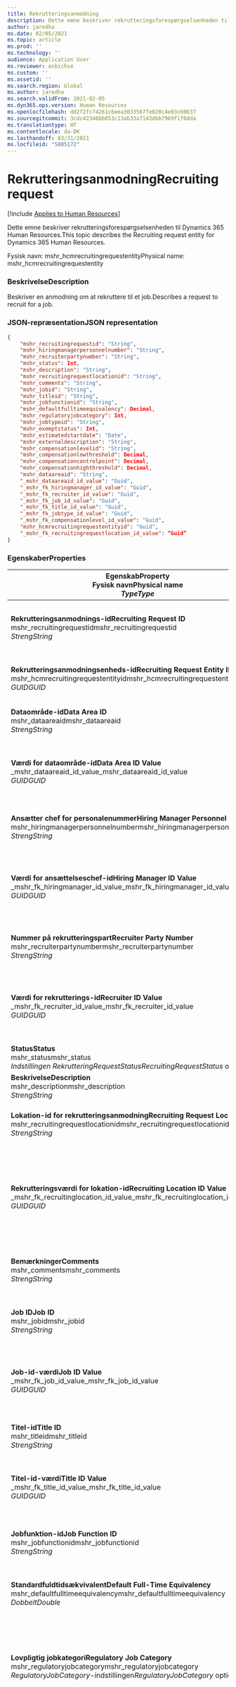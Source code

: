 ```yaml
---
title: Rekrutteringsanmodning
description: Dette emne beskriver rekrutteringsforespørgselsenheden til Dynamics 365 Human Resources.
author: jaredha
ms.date: 02/05/2021
ms.topic: article
ms.prod: ''
ms.technology: ''
audience: Application User
ms.reviewer: anbichse
ms.custom: ''
ms.assetid: ''
ms.search.region: Global
ms.author: jaredha
ms.search.validFrom: 2021-02-05
ms.dyn365.ops.version: Human Resources
ms.openlocfilehash: dd2f2fc74261c6eea3033567fe020c4e03c60637
ms.sourcegitcommit: 3cdc42346bb653c13ab33a7142dbb7969f1f6dda
ms.translationtype: HT
ms.contentlocale: da-DK
ms.lasthandoff: 03/31/2021
ms.locfileid: "5805172"
---
```

# <a name="recruiting-request"></a><span data-ttu-id="86907-103">Rekrutteringsanmodning</span><span class="sxs-lookup"><span data-stu-id="86907-103">Recruiting request</span></span>

[!include [Applies to Human Resources](../includes/applies-to-hr.md)]

<span data-ttu-id="86907-104">Dette emne beskriver rekrutteringsforespørgselsenheden til Dynamics 365 Human Resources.</span><span class="sxs-lookup"><span data-stu-id="86907-104">This topic describes the Recruiting request entity for Dynamics 365 Human Resources.</span></span>

<span data-ttu-id="86907-105">Fysisk navn: mshr_hcmrecruitingrequestentity</span><span class="sxs-lookup"><span data-stu-id="86907-105">Physical name: mshr_hcmrecruitingrequestentity</span></span>

### <a name="description"></a><span data-ttu-id="86907-106">Beskrivelse</span><span class="sxs-lookup"><span data-stu-id="86907-106">Description</span></span>

<span data-ttu-id="86907-107">Beskriver en anmodning om at rekruttere til et job.</span><span class="sxs-lookup"><span data-stu-id="86907-107">Describes a request to recruit for a job.</span></span>

### <a name="json-representation"></a><span data-ttu-id="86907-108">JSON-repræsentation</span><span class="sxs-lookup"><span data-stu-id="86907-108">JSON representation</span></span>

```json
{
    "mshr_recruitingrequestid": "String",
    "mshr_hiringmanagerpersonnelnumber": "String",
    "mshr_recruiterpartynumber": "String",
    "mshr_status": Int,
    "mshr_description": "String",
    "mshr_recruitingrequestlocationid": "String",
    "mshr_comments": "String",
    "mshr_jobid": "String",
    "mshr_titleid": "String",
    "mshr_jobfunctionid": "String",
    "mshr_defaultfulltimeequivalency": Decimal,
    "mshr_regulatoryjobcategory": Int,
    "mshr_jobtypeid": "String",
    "mshr_exemptstatus": Int,
    "mshr_estimatedstartdate": "Date",
    "mshr_externaldescription": "String",
    "mshr_compensationlevelid": "String",
    "mshr_compensationlowthreshold": Decimal,
    "mshr_compensationcontrolpoint": Decimal,
    "mshr_compensationhighthreshold": Decimal,
    "mshr_dataareaid": "String",
    "_mshr_dataareaid_id_value": "Guid",
    "_mshr_fk_hiringmanager_id_value": "Guid",
    "_mshr_fk_recruiter_id_value": "Guid",
    "_mshr_fk_job_id_value": "Guid",
    "_mshr_fk_title_id_value": "Guid",
    "_mshr_fk_jobtype_id_value": "Guid",
    "_mshr_fk_compensationlevel_id_value": "Guid",
    "mshr_hcmrecruitingrequestentityid": "Guid",
    "_mshr_fk_recruitingrequestlocation_id_value": “Guid”
}
```

### <a name="properties"></a><span data-ttu-id="86907-109">Egenskaber</span><span class="sxs-lookup"><span data-stu-id="86907-109">Properties</span></span>

| <span data-ttu-id="86907-110">Egenskab</span><span class="sxs-lookup"><span data-stu-id="86907-110">Property</span></span><br><span data-ttu-id="86907-111">**Fysisk navn**</span><span class="sxs-lookup"><span data-stu-id="86907-111">**Physical name**</span></span><br><span data-ttu-id="86907-112">**_Type_**</span><span class="sxs-lookup"><span data-stu-id="86907-112">**_Type_**</span></span> | <span data-ttu-id="86907-113">Anvendelse</span><span class="sxs-lookup"><span data-stu-id="86907-113">Use</span></span> | <span data-ttu-id="86907-114">Beskrivelse</span><span class="sxs-lookup"><span data-stu-id="86907-114">Description</span></span> |
| --- | --- | --- |
| <span data-ttu-id="86907-115">**Rekrutteringsanmodnings-id**</span><span class="sxs-lookup"><span data-stu-id="86907-115">**Recruiting Request ID**</span></span><br><span data-ttu-id="86907-116">mshr_recruitingrequestid</span><span class="sxs-lookup"><span data-stu-id="86907-116">mshr_recruitingrequestid</span></span><br><span data-ttu-id="86907-117">*Streng*</span><span class="sxs-lookup"><span data-stu-id="86907-117">*String*</span></span> | <span data-ttu-id="86907-118">Skrivebeskyttet</span><span class="sxs-lookup"><span data-stu-id="86907-118">Read-only</span></span><br><span data-ttu-id="86907-119">Påkrævet</span><span class="sxs-lookup"><span data-stu-id="86907-119">Required</span></span><br><span data-ttu-id="86907-120">Systemgenereret</span><span class="sxs-lookup"><span data-stu-id="86907-120">System-generated</span></span> | <span data-ttu-id="86907-121">Et entydigt id, der kan læses af brugeren, for den anmodning, der vises i HR-ansøgningen.</span><span class="sxs-lookup"><span data-stu-id="86907-121">A user-readable unique identifier for the request displayed in the HR application.</span></span> <span data-ttu-id="86907-122">Nummerserie.</span><span class="sxs-lookup"><span data-stu-id="86907-122">Number sequence.</span></span> |
| <span data-ttu-id="86907-123">**Rekrutteringsanmodningsenheds-id**</span><span class="sxs-lookup"><span data-stu-id="86907-123">**Recruiting Request Entity ID**</span></span><br><span data-ttu-id="86907-124">mshr_hcmrecruitingrequestentityid</span><span class="sxs-lookup"><span data-stu-id="86907-124">mshr_hcmrecruitingrequestentityid</span></span><br><span data-ttu-id="86907-125">*GUID*</span><span class="sxs-lookup"><span data-stu-id="86907-125">*GUID*</span></span> | <span data-ttu-id="86907-126">Skrivebeskyttet</span><span class="sxs-lookup"><span data-stu-id="86907-126">Read-only</span></span><br><span data-ttu-id="86907-127">Påkrævet</span><span class="sxs-lookup"><span data-stu-id="86907-127">Required</span></span><br><span data-ttu-id="86907-128">Systemgenereret</span><span class="sxs-lookup"><span data-stu-id="86907-128">System-generated</span></span> | <span data-ttu-id="86907-129">Systemgenereret GUID-værdi, der entydigt identificerer rekrutteringsanmodningen.</span><span class="sxs-lookup"><span data-stu-id="86907-129">A system-generated GUID value to uniquely identify the recruiting request.</span></span> |
| <span data-ttu-id="86907-130">**Dataområde-id**</span><span class="sxs-lookup"><span data-stu-id="86907-130">**Data Area ID**</span></span><br><span data-ttu-id="86907-131">mshr_dataareaid</span><span class="sxs-lookup"><span data-stu-id="86907-131">mshr_dataareaid</span></span><br><span data-ttu-id="86907-132">*Streng*</span><span class="sxs-lookup"><span data-stu-id="86907-132">*String*</span></span> | <span data-ttu-id="86907-133">Læse/skrive</span><span class="sxs-lookup"><span data-stu-id="86907-133">Read/write</span></span><br><span data-ttu-id="86907-134">Valgfri</span><span class="sxs-lookup"><span data-stu-id="86907-134">Optional</span></span><br> | <span data-ttu-id="86907-135">Angiver den juridiske enhed (firmaet) for rekrutteringsanmodningen.</span><span class="sxs-lookup"><span data-stu-id="86907-135">Specifies the legal entity (company) for the recruiting request.</span></span> |
| <span data-ttu-id="86907-136">**Værdi for dataområde-id**</span><span class="sxs-lookup"><span data-stu-id="86907-136">**Data Area ID Value**</span></span><br><span data-ttu-id="86907-137">_mshr_dataareaid_id_value</span><span class="sxs-lookup"><span data-stu-id="86907-137">_mshr_dataareaid_id_value</span></span><br><span data-ttu-id="86907-138">*GUID*</span><span class="sxs-lookup"><span data-stu-id="86907-138">*GUID*</span></span><br> | <span data-ttu-id="86907-139">Skrivebeskyttet</span><span class="sxs-lookup"><span data-stu-id="86907-139">Read-only</span></span><br><span data-ttu-id="86907-140">Valgfri</span><span class="sxs-lookup"><span data-stu-id="86907-140">Optional</span></span><br><span data-ttu-id="86907-141">Fremmed nøgle: cdm_companyid af cdm_company-enhed</span><span class="sxs-lookup"><span data-stu-id="86907-141">Foreign key: cdm_companyid of cdm_company entity</span></span> | <span data-ttu-id="86907-142">Systemgenereret GUID-værdi, der identificerer den juridiske enhed (virksomheden) til rekrutteringsanmodningen.</span><span class="sxs-lookup"><span data-stu-id="86907-142">System-generated GUID value identifying the legal entity (company) for the recruiting request.</span></span> |
| <span data-ttu-id="86907-143">**Ansætter chef for personalenummer**</span><span class="sxs-lookup"><span data-stu-id="86907-143">**Hiring Manager Personnel Number**</span></span><br><span data-ttu-id="86907-144">mshr_hiringmanagerpersonnelnumber</span><span class="sxs-lookup"><span data-stu-id="86907-144">mshr_hiringmanagerpersonnelnumber</span></span><br><span data-ttu-id="86907-145">*Streng*</span><span class="sxs-lookup"><span data-stu-id="86907-145">*String*</span></span> | <span data-ttu-id="86907-146">Læse/skrive</span><span class="sxs-lookup"><span data-stu-id="86907-146">Read/write</span></span><br><span data-ttu-id="86907-147">Valgfri</span><span class="sxs-lookup"><span data-stu-id="86907-147">Optional</span></span> | <span data-ttu-id="86907-148">Personalenummeret på den ansættelseschef, der er tilknyttet denne rekrutteringsanmodning.</span><span class="sxs-lookup"><span data-stu-id="86907-148">The personnel number of the hiring manager associated with this recruiting request.</span></span> |
| <span data-ttu-id="86907-149">**Værdi for ansættelseschef-id**</span><span class="sxs-lookup"><span data-stu-id="86907-149">**Hiring Manager ID Value**</span></span><br><span data-ttu-id="86907-150">_mshr_fk_hiringmanager_id_value</span><span class="sxs-lookup"><span data-stu-id="86907-150">_mshr_fk_hiringmanager_id_value</span></span><br><span data-ttu-id="86907-151">*GUID*</span><span class="sxs-lookup"><span data-stu-id="86907-151">*GUID*</span></span> | <span data-ttu-id="86907-152">Skrivebeskyttet</span><span class="sxs-lookup"><span data-stu-id="86907-152">Read-only</span></span><br><span data-ttu-id="86907-153">Valgfri</span><span class="sxs-lookup"><span data-stu-id="86907-153">Optional</span></span><br><span data-ttu-id="86907-154">Fremmed nøgle: mshr_hcmworkerbaseentityid af mshr_hcmworkerbaseentity-enhed</span><span class="sxs-lookup"><span data-stu-id="86907-154">Foreign key: mshr_hcmworkerbaseentityid of mshr_hcmworkerbaseentity entity</span></span> | <span data-ttu-id="86907-155">Systemgenereret GUID-værdi til identifikation af den chef, der er knyttet til rekrutteringsanmodningen.</span><span class="sxs-lookup"><span data-stu-id="86907-155">System-generated GUID value to identify the manager associated with the recruiting request.</span></span> |
| <span data-ttu-id="86907-156">**Nummer på rekrutteringspart**</span><span class="sxs-lookup"><span data-stu-id="86907-156">**Recruiter Party Number**</span></span><br><span data-ttu-id="86907-157">mshr_recruiterpartynumber</span><span class="sxs-lookup"><span data-stu-id="86907-157">mshr_recruiterpartynumber</span></span><br><span data-ttu-id="86907-158">*Streng*</span><span class="sxs-lookup"><span data-stu-id="86907-158">*String*</span></span> | <span data-ttu-id="86907-159">Læse/skrive</span><span class="sxs-lookup"><span data-stu-id="86907-159">Read/write</span></span><br><span data-ttu-id="86907-160">Valgfri</span><span class="sxs-lookup"><span data-stu-id="86907-160">Optional</span></span> | <span data-ttu-id="86907-161">Persons (part) nummer for den rekrutteringsmedarbejder, der er valg til anmodningen.</span><span class="sxs-lookup"><span data-stu-id="86907-161">The person (party) number of the recruiter selected for the request.</span></span> |
| <span data-ttu-id="86907-162">**Værdi for rekrutterings-id**</span><span class="sxs-lookup"><span data-stu-id="86907-162">**Recruiter ID Value**</span></span><br><span data-ttu-id="86907-163">_mshr_fk_recruiter_id_value</span><span class="sxs-lookup"><span data-stu-id="86907-163">_mshr_fk_recruiter_id_value</span></span><br><span data-ttu-id="86907-164">*GUID*</span><span class="sxs-lookup"><span data-stu-id="86907-164">*GUID*</span></span> | <span data-ttu-id="86907-165">Skrivebeskyttet</span><span class="sxs-lookup"><span data-stu-id="86907-165">Read-only</span></span><br><span data-ttu-id="86907-166">Valgfri</span><span class="sxs-lookup"><span data-stu-id="86907-166">Optional</span></span><br><span data-ttu-id="86907-167">Fremmed nøgle: mshr_dirpersonentityid af mshr_dirpersonentity-enhed</span><span class="sxs-lookup"><span data-stu-id="86907-167">Foreign key: mshr_dirpersonentityid of mshr_dirpersonentity entity</span></span> | <span data-ttu-id="86907-168">Systemgenereret GUID-værdi til identifikation af den rekrutteringsmedarbejder, der er knyttet til rekrutteringsanmodningen.</span><span class="sxs-lookup"><span data-stu-id="86907-168">System-generated GUID value to identify the recruiter associated with the recruiting request.</span></span> |
| <span data-ttu-id="86907-169">**Status**</span><span class="sxs-lookup"><span data-stu-id="86907-169">**Status**</span></span><br><span data-ttu-id="86907-170">mshr_status</span><span class="sxs-lookup"><span data-stu-id="86907-170">mshr_status</span></span><br><span data-ttu-id="86907-171">*Indstillingen RekrutteringRequestStatus*</span><span class="sxs-lookup"><span data-stu-id="86907-171">*RecruitingRequestStatus* option set</span></span> | <span data-ttu-id="86907-172">Læse/skrive</span><span class="sxs-lookup"><span data-stu-id="86907-172">Read/write</span></span><br><span data-ttu-id="86907-173">Påkrævet</span><span class="sxs-lookup"><span data-stu-id="86907-173">Required</span></span><br> | <span data-ttu-id="86907-174">Angiver status for rekrutteringsanmodning.</span><span class="sxs-lookup"><span data-stu-id="86907-174">Indicates the status of the recruiting request.</span></span> |
| <span data-ttu-id="86907-175">**Beskrivelse**</span><span class="sxs-lookup"><span data-stu-id="86907-175">**Description**</span></span><br><span data-ttu-id="86907-176">mshr_description</span><span class="sxs-lookup"><span data-stu-id="86907-176">mshr_description</span></span><br><span data-ttu-id="86907-177">*Streng*</span><span class="sxs-lookup"><span data-stu-id="86907-177">*String*</span></span> | <span data-ttu-id="86907-178">Læse/skrive</span><span class="sxs-lookup"><span data-stu-id="86907-178">Read/write</span></span><br><span data-ttu-id="86907-179">Påkrævet</span><span class="sxs-lookup"><span data-stu-id="86907-179">Required</span></span> | <span data-ttu-id="86907-180">Beskriver anmodningen.</span><span class="sxs-lookup"><span data-stu-id="86907-180">Describes the request.</span></span> |
| <span data-ttu-id="86907-181">**Lokation-id for rekrutteringsanmodning**</span><span class="sxs-lookup"><span data-stu-id="86907-181">**Recruiting Request Location ID**</span></span><br><span data-ttu-id="86907-182">mshr_recruitingrequestlocationid</span><span class="sxs-lookup"><span data-stu-id="86907-182">mshr_recruitingrequestlocationid</span></span><br><span data-ttu-id="86907-183">*Streng*</span><span class="sxs-lookup"><span data-stu-id="86907-183">*String*</span></span> | <span data-ttu-id="86907-184">Læse/skrive</span><span class="sxs-lookup"><span data-stu-id="86907-184">Read/write</span></span><br><span data-ttu-id="86907-185">Valgfri</span><span class="sxs-lookup"><span data-stu-id="86907-185">Optional</span></span> | <span data-ttu-id="86907-186">Det brugerdefinerede entydige id for den joblokation, der er tilknyttet denne anmodning.</span><span class="sxs-lookup"><span data-stu-id="86907-186">The user-readable unique identifier of the job location associated with this request.</span></span> |
| <span data-ttu-id="86907-187">**Rekrutteringsværdi for lokation-id**</span><span class="sxs-lookup"><span data-stu-id="86907-187">**Recruiting Location ID Value**</span></span><br><span data-ttu-id="86907-188">_mshr_fk_recruitinglocation_id_value</span><span class="sxs-lookup"><span data-stu-id="86907-188">_mshr_fk_recruitinglocation_id_value</span></span><br><span data-ttu-id="86907-189">*GUID*</span><span class="sxs-lookup"><span data-stu-id="86907-189">*GUID*</span></span> | <span data-ttu-id="86907-190">Skrivebeskyttet</span><span class="sxs-lookup"><span data-stu-id="86907-190">Read-only</span></span><br><span data-ttu-id="86907-191">Valgfri</span><span class="sxs-lookup"><span data-stu-id="86907-191">Optional</span></span><br><span data-ttu-id="86907-192">Fremmed nøgle: mshr_hcmrecruitingrequestlocationentityid af mshr_hcmrecruitingrequestlocationentity-enhed</span><span class="sxs-lookup"><span data-stu-id="86907-192">Foreign key: mshr_hcmrecruitingrequestlocationentityid of mshr_hcmrecruitingrequestlocationentity entity</span></span> | <span data-ttu-id="86907-193">Systemgenereret GUID-værdi til identifikation af den lokation til rekrutteringsanmodning, der er knyttet til anmodningen.</span><span class="sxs-lookup"><span data-stu-id="86907-193">System-generated GUID value to identify the recruiting request location selected for the request.</span></span> |
| <span data-ttu-id="86907-194">**Bemærkninger**</span><span class="sxs-lookup"><span data-stu-id="86907-194">**Comments**</span></span><br><span data-ttu-id="86907-195">mshr_comments</span><span class="sxs-lookup"><span data-stu-id="86907-195">mshr_comments</span></span><br><span data-ttu-id="86907-196">*Streng*</span><span class="sxs-lookup"><span data-stu-id="86907-196">*String*</span></span> | <span data-ttu-id="86907-197">Læse/skrive</span><span class="sxs-lookup"><span data-stu-id="86907-197">Read/write</span></span><br><span data-ttu-id="86907-198">Valgfri</span><span class="sxs-lookup"><span data-stu-id="86907-198">Optional</span></span> | <span data-ttu-id="86907-199">Kommentarer om anmodningen om brug af ansættelse af ledere og rekrutteringsmedarbejdere.</span><span class="sxs-lookup"><span data-stu-id="86907-199">Comments about the request for use by hiring managers and recruiters.</span></span> |
| <span data-ttu-id="86907-200">**Job ID**</span><span class="sxs-lookup"><span data-stu-id="86907-200">**Job ID**</span></span><br><span data-ttu-id="86907-201">mshr_jobid</span><span class="sxs-lookup"><span data-stu-id="86907-201">mshr_jobid</span></span><br><span data-ttu-id="86907-202">*Streng*</span><span class="sxs-lookup"><span data-stu-id="86907-202">*String*</span></span> | <span data-ttu-id="86907-203">Skriv én gang</span><span class="sxs-lookup"><span data-stu-id="86907-203">Write-once</span></span><br><span data-ttu-id="86907-204">Påkrævet</span><span class="sxs-lookup"><span data-stu-id="86907-204">Required</span></span> |   <span data-ttu-id="86907-205">Det brugerdefinerede entydige id for det job, der deles af alle positioner, der er tilknyttet denne anmodning.</span><span class="sxs-lookup"><span data-stu-id="86907-205">The user-readable unique identifier of the job shared by all Positions associated with this request.</span></span> |
| <span data-ttu-id="86907-206">**Job-id-værdi**</span><span class="sxs-lookup"><span data-stu-id="86907-206">**Job ID Value**</span></span><br><span data-ttu-id="86907-207">_mshr_fk_job_id_value</span><span class="sxs-lookup"><span data-stu-id="86907-207">_mshr_fk_job_id_value</span></span><br><span data-ttu-id="86907-208">*GUID*</span><span class="sxs-lookup"><span data-stu-id="86907-208">*GUID*</span></span> | <span data-ttu-id="86907-209">Skrivebeskyttet</span><span class="sxs-lookup"><span data-stu-id="86907-209">Read-only</span></span><br><span data-ttu-id="86907-210">Påkrævet</span><span class="sxs-lookup"><span data-stu-id="86907-210">Required</span></span><br><span data-ttu-id="86907-211">Fremmed nøgle: mshr_hcmjobentityid af mshr_hcmjobentity-enhed</span><span class="sxs-lookup"><span data-stu-id="86907-211">Foreign key: mshr_hcmjobentityid of mshr_hcmjobentity entity</span></span> | <span data-ttu-id="86907-212">Det systemgenererede entydige id for det job, der deles af alle positioner, der er tilknyttet denne rekrutteringsanmodning.</span><span class="sxs-lookup"><span data-stu-id="86907-212">The system-generated unique identifier of the job shared by all Positions associated with the recruiting request.</span></span> |
| <span data-ttu-id="86907-213">**Titel-id**</span><span class="sxs-lookup"><span data-stu-id="86907-213">**Title ID**</span></span><br><span data-ttu-id="86907-214">mshr_titleid</span><span class="sxs-lookup"><span data-stu-id="86907-214">mshr_titleid</span></span><br><span data-ttu-id="86907-215">*Streng*</span><span class="sxs-lookup"><span data-stu-id="86907-215">*String*</span></span> | <span data-ttu-id="86907-216">Skrivebeskyttet</span><span class="sxs-lookup"><span data-stu-id="86907-216">Read-only</span></span><br><span data-ttu-id="86907-217">Påkrævet</span><span class="sxs-lookup"><span data-stu-id="86907-217">Required</span></span> | <span data-ttu-id="86907-218">Det brugerdefinerede entydige id for den jobtitel, der er tilknyttet denne anmodning.</span><span class="sxs-lookup"><span data-stu-id="86907-218">The user-readable unique identifier of the job title associated with this request.</span></span> |
| <span data-ttu-id="86907-219">**Titel-id-værdi**</span><span class="sxs-lookup"><span data-stu-id="86907-219">**Title ID Value**</span></span><br><span data-ttu-id="86907-220">_mshr_fk_title_id_value</span><span class="sxs-lookup"><span data-stu-id="86907-220">_mshr_fk_title_id_value</span></span><br><span data-ttu-id="86907-221">*GUID*</span><span class="sxs-lookup"><span data-stu-id="86907-221">*GUID*</span></span> | <span data-ttu-id="86907-222">Skrivebeskyttet</span><span class="sxs-lookup"><span data-stu-id="86907-222">Read-only</span></span><br><span data-ttu-id="86907-223">Påkrævet</span><span class="sxs-lookup"><span data-stu-id="86907-223">Required</span></span><br><span data-ttu-id="86907-224">Fremmed nøgle: mshr_hcmtitleid af mshr_hcmtitleentity-enhed</span><span class="sxs-lookup"><span data-stu-id="86907-224">Foreign key: mshr_hcmtitleid of mshr_hcmtitleentity entity</span></span> | <span data-ttu-id="86907-225">Det systemgenererede entydige id for titlen til det job, der er valgt til rekrutteringsanmodningen.</span><span class="sxs-lookup"><span data-stu-id="86907-225">The system-generated unique identifier of the title of the job selected for the recruiting request.</span></span> |
| <span data-ttu-id="86907-226">**Jobfunktion-id**</span><span class="sxs-lookup"><span data-stu-id="86907-226">**Job Function ID**</span></span><br><span data-ttu-id="86907-227">mshr_jobfunctionid</span><span class="sxs-lookup"><span data-stu-id="86907-227">mshr_jobfunctionid</span></span><br><span data-ttu-id="86907-228">*Streng*</span><span class="sxs-lookup"><span data-stu-id="86907-228">*String*</span></span> | <span data-ttu-id="86907-229">Skrivebeskyttet</span><span class="sxs-lookup"><span data-stu-id="86907-229">Read-only</span></span><br><span data-ttu-id="86907-230">Påkrævet</span><span class="sxs-lookup"><span data-stu-id="86907-230">Required</span></span><br><span data-ttu-id="86907-231">Fremmed nøgle: mshr_jobfunctionid af mshr_hcmjobfunctionentity-enhed</span><span class="sxs-lookup"><span data-stu-id="86907-231">Foreign key: mshr_jobfunctionid of mshr_hcmjobfunctionentity entity</span></span> | <span data-ttu-id="86907-232">Det brugerdefinerede entydige id for den jobfunktion, der er tilknyttet denne anmodning.</span><span class="sxs-lookup"><span data-stu-id="86907-232">The user-readable unique identifier of the job function associated with this request.</span></span> |
| <span data-ttu-id="86907-233">**Standardfuldtidsækvivalent**</span><span class="sxs-lookup"><span data-stu-id="86907-233">**Default Full-Time Equivalency**</span></span><br><span data-ttu-id="86907-234">mshr_defaultfulltimeequivalency</span><span class="sxs-lookup"><span data-stu-id="86907-234">mshr_defaultfulltimeequivalency</span></span><br><span data-ttu-id="86907-235">*Dobbelt*</span><span class="sxs-lookup"><span data-stu-id="86907-235">*Double*</span></span> | <span data-ttu-id="86907-236">Skrivebeskyttet</span><span class="sxs-lookup"><span data-stu-id="86907-236">Read-only</span></span><br><span data-ttu-id="86907-237">Påkrævet</span><span class="sxs-lookup"><span data-stu-id="86907-237">Required</span></span> | <span data-ttu-id="86907-238">Den værdi, der svarer i værdi til jobbet, hvor 1,0 repræsenterer en fuldtidsmedarbejder.</span><span class="sxs-lookup"><span data-stu-id="86907-238">The full-time equivalent value for the job, where 1.0 represents a full-time worker.</span></span> |
| <span data-ttu-id="86907-239">**Lovpligtig jobkategori**</span><span class="sxs-lookup"><span data-stu-id="86907-239">**Regulatory Job Category**</span></span><br><span data-ttu-id="86907-240">mshr_regulatoryjobcategory</span><span class="sxs-lookup"><span data-stu-id="86907-240">mshr_regulatoryjobcategory</span></span><br><span data-ttu-id="86907-241">*RegulatoryJobCategory*-indstillingen</span><span class="sxs-lookup"><span data-stu-id="86907-241">*RegulatoryJobCategory* option set</span></span> | <span data-ttu-id="86907-242">Skrivebeskyttet</span><span class="sxs-lookup"><span data-stu-id="86907-242">Read-only</span></span><br><span data-ttu-id="86907-243">Valgfri</span><span class="sxs-lookup"><span data-stu-id="86907-243">Optional</span></span> | <span data-ttu-id="86907-244">EEO-jobkategorien for den jobfunktion, der er valgt til jobbet.</span><span class="sxs-lookup"><span data-stu-id="86907-244">The EEO job category of the job function selected for the job.</span></span> <span data-ttu-id="86907-245">Gyldige værdier, der er medtaget i indstillingen HcmRegulatoryJobCatetory (mshr_hcmregulatoryjobcategory).</span><span class="sxs-lookup"><span data-stu-id="86907-245">Valid values included in the HcmRegulatoryJobCatetory (mshr_hcmregulatoryjobcategory) option set.</span></span> |
| <span data-ttu-id="86907-246">**Jobtype-id**</span><span class="sxs-lookup"><span data-stu-id="86907-246">**Job Type ID**</span></span><br><span data-ttu-id="86907-247">mshr_jobtypeid</span><span class="sxs-lookup"><span data-stu-id="86907-247">mshr_jobtypeid</span></span><br><span data-ttu-id="86907-248">*Streng*</span><span class="sxs-lookup"><span data-stu-id="86907-248">*String*</span></span> | <span data-ttu-id="86907-249">Skrivebeskyttet</span><span class="sxs-lookup"><span data-stu-id="86907-249">Read-only</span></span><br><span data-ttu-id="86907-250">Valgfri</span><span class="sxs-lookup"><span data-stu-id="86907-250">Optional</span></span> | <span data-ttu-id="86907-251">Den type job, der er tilknyttet stillingen.</span><span class="sxs-lookup"><span data-stu-id="86907-251">The type of the job associated with the position.</span></span> <span data-ttu-id="86907-252">Jobtyperne er brugerdefinerede værdier, som er tilgængelige i mshr_hcmjobtypeentity-enheden.</span><span class="sxs-lookup"><span data-stu-id="86907-252">The job types are user-defined values, available in the mshr_hcmjobtypeentity entity.</span></span> |
| <span data-ttu-id="86907-253">**Jobtype-værdi**</span><span class="sxs-lookup"><span data-stu-id="86907-253">**Job Type ID Value**</span></span><br><span data-ttu-id="86907-254">_mshr_fk_jobtype_id_value</span><span class="sxs-lookup"><span data-stu-id="86907-254">_mshr_fk_jobtype_id_value</span></span><br><span data-ttu-id="86907-255">*GUID*</span><span class="sxs-lookup"><span data-stu-id="86907-255">*GUID*</span></span> | <span data-ttu-id="86907-256">Skrivebeskyttet</span><span class="sxs-lookup"><span data-stu-id="86907-256">Read-only</span></span><br><span data-ttu-id="86907-257">Valgfri</span><span class="sxs-lookup"><span data-stu-id="86907-257">Optional</span></span><br><span data-ttu-id="86907-258">Fremmed nøgle: mshr_hcmjobtypeentityid af mshr_hcmjobtypenentity-enhed</span><span class="sxs-lookup"><span data-stu-id="86907-258">Foreign key: mshr_hcmjobtypeentityid of mshr_hcmjobtypenentity entity</span></span> | <span data-ttu-id="86907-259">Det systemgenererede entydige id for den jobtype, der er tilknyttet jobbet med rekrutteringsanmodningen.</span><span class="sxs-lookup"><span data-stu-id="86907-259">The system-generated unique identifier of the job type associated with the job for the recruiting request.</span></span> |
| <span data-ttu-id="86907-260">**Momsfri status**</span><span class="sxs-lookup"><span data-stu-id="86907-260">**Exempt Status**</span></span><br><span data-ttu-id="86907-261">mshr_exemptstatus</span><span class="sxs-lookup"><span data-stu-id="86907-261">mshr_exemptstatus</span></span><br><span data-ttu-id="86907-262">*JobExemptStatus*-indstilling</span><span class="sxs-lookup"><span data-stu-id="86907-262">*JobExemptStatus* option set</span></span> | <span data-ttu-id="86907-263">Skrivebeskyttet</span><span class="sxs-lookup"><span data-stu-id="86907-263">Read-only</span></span><br><span data-ttu-id="86907-264">Valgfri</span><span class="sxs-lookup"><span data-stu-id="86907-264">Optional</span></span> | <span data-ttu-id="86907-265">FLSA-status, der er momsfri, baseret på jobtypen.</span><span class="sxs-lookup"><span data-stu-id="86907-265">The FLSA exempt status based on the job type.</span></span> |
| <span data-ttu-id="86907-266">**Anslået startdato**</span><span class="sxs-lookup"><span data-stu-id="86907-266">**Estimated Start Date**</span></span><br><span data-ttu-id="86907-267">mshr_estimatedstartdate</span><span class="sxs-lookup"><span data-stu-id="86907-267">mshr_estimatedstartdate</span></span><br><span data-ttu-id="86907-268">*Dato*</span><span class="sxs-lookup"><span data-stu-id="86907-268">*Date*</span></span> | <span data-ttu-id="86907-269">Læse/skrive</span><span class="sxs-lookup"><span data-stu-id="86907-269">Read/write</span></span><br><span data-ttu-id="86907-270">Påkrævet</span><span class="sxs-lookup"><span data-stu-id="86907-270">Required</span></span> | <span data-ttu-id="86907-271">Den dato, hvor det forventes, at en kandidat vil starte med at arbejde.</span><span class="sxs-lookup"><span data-stu-id="86907-271">The estimated date a candidate would start work.</span></span> |
| <span data-ttu-id="86907-272">**Ekstern beskrivelse**</span><span class="sxs-lookup"><span data-stu-id="86907-272">**External Description**</span></span><br><span data-ttu-id="86907-273">mshr_externaldescription</span><span class="sxs-lookup"><span data-stu-id="86907-273">mshr_externaldescription</span></span><br><span data-ttu-id="86907-274">*Streng*</span><span class="sxs-lookup"><span data-stu-id="86907-274">*String*</span></span> | <span data-ttu-id="86907-275">Læse/skrive</span><span class="sxs-lookup"><span data-stu-id="86907-275">Read/write</span></span><br><span data-ttu-id="86907-276">Valgfri</span><span class="sxs-lookup"><span data-stu-id="86907-276">Optional</span></span> | <span data-ttu-id="86907-277">En ansøgerbeskrivelse af jobbet/stillingen.</span><span class="sxs-lookup"><span data-stu-id="86907-277">A candidate-facing description of the job/position.</span></span> | 
| <span data-ttu-id="86907-278">**Laveste kompensationsgrænse**</span><span class="sxs-lookup"><span data-stu-id="86907-278">**Compensation Low Threshold**</span></span><br><span data-ttu-id="86907-279">mshr_compensationlowthreshold</span><span class="sxs-lookup"><span data-stu-id="86907-279">mshr_compensationlowthreshold</span></span><br><span data-ttu-id="86907-280">*Dobbelt*</span><span class="sxs-lookup"><span data-stu-id="86907-280">*Double*</span></span> | <span data-ttu-id="86907-281">Læse/skrive</span><span class="sxs-lookup"><span data-stu-id="86907-281">Read/write</span></span><br><span data-ttu-id="86907-282">Valgfri</span><span class="sxs-lookup"><span data-stu-id="86907-282">Optional</span></span> | <span data-ttu-id="86907-283">nedre grænse for kompensationsniveauet.</span><span class="sxs-lookup"><span data-stu-id="86907-283">Lower bound for the compensation level.</span></span> |
| <span data-ttu-id="86907-284">**Kompensationskontrolpunkt**</span><span class="sxs-lookup"><span data-stu-id="86907-284">**Compensation Control Point**</span></span><br><span data-ttu-id="86907-285">mshr_compensationcontrolpoint</span><span class="sxs-lookup"><span data-stu-id="86907-285">mshr_compensationcontrolpoint</span></span><br><span data-ttu-id="86907-286">*Dobbelt*</span><span class="sxs-lookup"><span data-stu-id="86907-286">*Double*</span></span> | <span data-ttu-id="86907-287">Læse/skrive</span><span class="sxs-lookup"><span data-stu-id="86907-287">Read/write</span></span><br><span data-ttu-id="86907-288">Valgfri</span><span class="sxs-lookup"><span data-stu-id="86907-288">Optional</span></span> | <span data-ttu-id="86907-289">Kontrolpunkt for kompensationsniveauet.</span><span class="sxs-lookup"><span data-stu-id="86907-289">Control point for the compensation level.</span></span> |
| <span data-ttu-id="86907-290">**Højeste kompensationsgrænse**</span><span class="sxs-lookup"><span data-stu-id="86907-290">**Compensation High Threshold**</span></span><br><span data-ttu-id="86907-291">mshr_compensationhighthreshold</span><span class="sxs-lookup"><span data-stu-id="86907-291">mshr_compensationhighthreshold</span></span><br><span data-ttu-id="86907-292">*Dobbelt*</span><span class="sxs-lookup"><span data-stu-id="86907-292">*Double*</span></span> | <span data-ttu-id="86907-293">Læse/skrive</span><span class="sxs-lookup"><span data-stu-id="86907-293">Read/write</span></span><br><span data-ttu-id="86907-294">Valgfri</span><span class="sxs-lookup"><span data-stu-id="86907-294">Optional</span></span> | <span data-ttu-id="86907-295">Øvre grænse for kompensationsniveauet.</span><span class="sxs-lookup"><span data-stu-id="86907-295">Upper bound for the compensation level.</span></span> |
| <span data-ttu-id="86907-296">**Kompensationsniveau**</span><span class="sxs-lookup"><span data-stu-id="86907-296">**Compensation Level**</span></span><br><span data-ttu-id="86907-297">mshr_compensationlevelid</span><span class="sxs-lookup"><span data-stu-id="86907-297">mshr_compensationlevelid</span></span><br><span data-ttu-id="86907-298">*Streng*</span><span class="sxs-lookup"><span data-stu-id="86907-298">*String*</span></span> | <span data-ttu-id="86907-299">Læse/skrive</span><span class="sxs-lookup"><span data-stu-id="86907-299">Read/write</span></span><br><span data-ttu-id="86907-300">Valgfri</span><span class="sxs-lookup"><span data-stu-id="86907-300">Optional</span></span> | <span data-ttu-id="86907-301">Jobbets kompensationsniveau.</span><span class="sxs-lookup"><span data-stu-id="86907-301">The compensation level of the job.</span></span> <span data-ttu-id="86907-302">Et job kan konfigureres med flere kompensationsniveauer.</span><span class="sxs-lookup"><span data-stu-id="86907-302">A job can be set up with multiple compensation levels.</span></span> <span data-ttu-id="86907-303">Denne attribut angiver det valgte jobkompensationsniveau for denne anmodning.</span><span class="sxs-lookup"><span data-stu-id="86907-303">This attribute indicates the selected job compensation level for this request.</span></span> |
| <span data-ttu-id="86907-304">**Jobkompensations-id**</span><span class="sxs-lookup"><span data-stu-id="86907-304">**Job Compensation ID**</span></span><br><span data-ttu-id="86907-305">_mshr_fk_jobcompensation_id_value</span><span class="sxs-lookup"><span data-stu-id="86907-305">_mshr_fk_jobcompensation_id_value</span></span><br><span data-ttu-id="86907-306">*GUID*</span><span class="sxs-lookup"><span data-stu-id="86907-306">*GUID*</span></span> | <span data-ttu-id="86907-307">Skrivebeskyttet</span><span class="sxs-lookup"><span data-stu-id="86907-307">Read-only</span></span><br><span data-ttu-id="86907-308">Valgfri</span><span class="sxs-lookup"><span data-stu-id="86907-308">Optional</span></span><br><span data-ttu-id="86907-309">Fremmed nøgle: mshr_hcmjobcompensationentityid af mshr_hcmjobcompensationentity-enhed</span><span class="sxs-lookup"><span data-stu-id="86907-309">Foreign key: mshr_hcmjobcompensationentityid of mshr_hcmjobcompensationentity entity</span></span> | <span data-ttu-id="86907-310">Systemgenererede entydige id for det kompensationsniveau, der er tilknyttet jobbet med rekrutteringsanmodningen.</span><span class="sxs-lookup"><span data-stu-id="86907-310">System-generated unique identifier for the compensation level associated with the Job of the recruiting request.</span></span> |

## <a name="see-also"></a><span data-ttu-id="86907-311">Se også</span><span class="sxs-lookup"><span data-stu-id="86907-311">See also</span></span>

[<span data-ttu-id="86907-312">Introduktion til API-integration for ansøgersporingssystem</span><span class="sxs-lookup"><span data-stu-id="86907-312">Applicant Tracking System integration API introduction</span></span>](hr-admin-integration-ats-api-introduction.md)<br>
[<span data-ttu-id="86907-313">Eksempelforespørgsel til anmodning om rekruttering</span><span class="sxs-lookup"><span data-stu-id="86907-313">Example query for Recruiting request</span></span>](hr-admin-integration-ats-api-recruiting-request-example-query.md)


[!INCLUDE[footer-include](../includes/footer-banner.md)]
